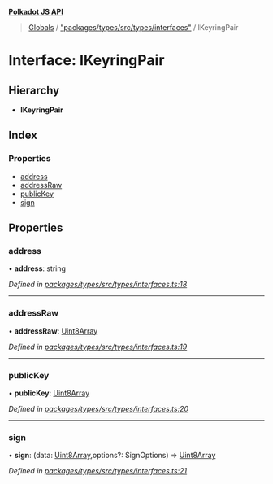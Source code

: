 **[Polkadot JS API](../README.md)**

> [Globals](../globals.md) / ["packages/types/src/types/interfaces"](../modules/_packages_types_src_types_interfaces_.md) / IKeyringPair

# Interface: IKeyringPair

## Hierarchy

* **IKeyringPair**

## Index

### Properties

* [address](_packages_types_src_types_interfaces_.ikeyringpair.md#address)
* [addressRaw](_packages_types_src_types_interfaces_.ikeyringpair.md#addressraw)
* [publicKey](_packages_types_src_types_interfaces_.ikeyringpair.md#publickey)
* [sign](_packages_types_src_types_interfaces_.ikeyringpair.md#sign)

## Properties

### address

•  **address**: string

*Defined in [packages/types/src/types/interfaces.ts:18](https://github.com/polkadot-js/api/blob/d3703c072/packages/types/src/types/interfaces.ts#L18)*

___

### addressRaw

•  **addressRaw**: [Uint8Array](../classes/_packages_types_src_codec_raw_.raw.md#uint8array)

*Defined in [packages/types/src/types/interfaces.ts:19](https://github.com/polkadot-js/api/blob/d3703c072/packages/types/src/types/interfaces.ts#L19)*

___

### publicKey

•  **publicKey**: [Uint8Array](../classes/_packages_types_src_codec_raw_.raw.md#uint8array)

*Defined in [packages/types/src/types/interfaces.ts:20](https://github.com/polkadot-js/api/blob/d3703c072/packages/types/src/types/interfaces.ts#L20)*

___

### sign

•  **sign**: (data: [Uint8Array](../classes/_packages_types_src_codec_raw_.raw.md#uint8array),options?: SignOptions) => [Uint8Array](../classes/_packages_types_src_codec_raw_.raw.md#uint8array)

*Defined in [packages/types/src/types/interfaces.ts:21](https://github.com/polkadot-js/api/blob/d3703c072/packages/types/src/types/interfaces.ts#L21)*
